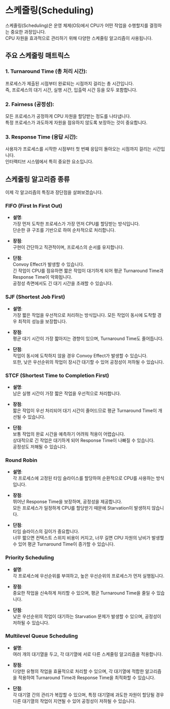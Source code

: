 # 스케줄링(Scheduling)

스케줄링(Scheduling)은 운영 체제(OS)에서 CPU가 어떤 작업을 수행할지를 결정하는 중요한 과정입니다.  
CPU 자원을 효과적으로 관리하기 위해 다양한 스케줄링 알고리즘이 사용됩니다.

## 주요 스케줄링 매트릭스

### 1. Turnaround Time (총 처리 시간):

프로세스가 제출된 시점부터 완료되는 시점까지 걸리는 총 시간입니다.  
 즉, 프로세스의 대기 시간, 실행 시간, 입출력 시간 등을 모두 포함합니다.

### 2. Fairness (공정성):

모든 프로세스가 공정하게 CPU 자원을 할당받는 정도를 나타냅니다.  
 특정 프로세스가 과도하게 자원을 점유하지 않도록 보장하는 것이 중요합니다.

### 3. Response Time (응답 시간):

사용자가 프로세스를 시작한 시점부터 첫 번째 응답이 돌아오는 시점까지 걸리는 시간입니다.  
인터랙티브 시스템에서 특히 중요한 요소입니다.

## 스케줄링 알고리즘 종류

이제 각 알고리즘의 특징과 장단점을 살펴보겠습니다.

### FIFO (First In First Out)

- **설명**:  
  가장 먼저 도착한 프로세스가 가장 먼저 CPU를 할당받는 방식입니다.  
  단순한 큐 구조를 기반으로 하여 순차적으로 처리합니다.

- **장점**:  
  구현이 간단하고 직관적이며, 프로세스의 순서를 유지합니다.

- **단점**:  
  Convoy Effect가 발생할 수 있습니다.  
  긴 작업이 CPU를 점유하면 짧은 작업이 대기하게 되어 평균 Turnaround Time과 Response Time이 악화됩니다.  
  공정성 측면에서도 긴 대기 시간을 초래할 수 있습니다.

### SJF (Shortest Job First)

- **설명**:  
  가장 짧은 작업을 우선적으로 처리하는 방식입니다. 모든 작업이 동시에 도착할 경우 최적의 성능을 보장합니다.

- **장점**:  
  평균 대기 시간이 가장 짧아지는 경향이 있으며, Turnaround Time도 줄어듭니다.

- **단점**:  
  작업이 동시에 도착하지 않을 경우 Convoy Effect가 발생할 수 있습니다.  
  또한, 낮은 우선순위의 작업이 장시간 대기할 수 있어 공정성이 저하될 수 있습니다.

### STCF (Shortest Time to Completion First)

- **설명**:  
  남은 실행 시간이 가장 짧은 작업을 우선적으로 처리합니다.

- **장점**:  
  짧은 작업이 우선 처리되어 대기 시간이 줄어드므로 평균 Turnaround Time이 개선될 수 있습니다.

- **단점**:  
  보통 작업의 완료 시간을 예측하기 어려워 적용이 어렵습니다.  
  상대적으로 긴 작업은 대기하게 되어 Response Time이 나빠질 수 있습니다.  
  공정성도 저해될 수 있습니다.

### Round Robin

- **설명**:  
  각 프로세스에 고정된 타임 슬라이스를 할당하여 순환적으로 CPU를 사용하는 방식입니다.

- **장점**:  
  뛰어난 Response Time을 보장하며, 공정성을 제공합니다.  
  모든 프로세스가 일정하게 CPU를 할당받기 때문에 Starvation이 발생하지 않습니다.

- **단점**:  
  타임 슬라이스의 길이가 중요합니다.  
  너무 짧으면 컨텍스트 스위치 비용이 커지고, 너무 길면 CPU 자원의 낭비가 발생할 수 있어 평균 Turnaround Time이 증가할 수 있습니다.

### Priority Scheduling

- **설명**:  
  각 프로세스에 우선순위를 부여하고, 높은 우선순위의 프로세스가 먼저 실행됩니다.

- **장점**:  
  중요한 작업을 신속하게 처리할 수 있으며, 평균 Turnaround Time을 줄일 수 있습니다.

- **단점**:  
  낮은 우선순위의 작업이 대기하는 Starvation 문제가 발생할 수 있으며, 공정성이 저하될 수 있습니다.

### Multilevel Queue Scheduling

- **설명**:  
  여러 개의 대기열을 두고, 각 대기열에 서로 다른 스케줄링 알고리즘을 적용합니다.

- **장점**:  
  다양한 유형의 작업을 효율적으로 처리할 수 있으며, 각 대기열에 적합한 알고리즘을 적용하여 Turnaround Time과 Response Time을 최적화할 수 있습니다.

- **단점**:  
  각 대기열 간의 관리가 복잡할 수 있으며, 특정 대기열에 과도한 자원이 할당될 경우 다른 대기열의 작업이 지연될 수 있어 공정성이 저하될 수 있습니다.
